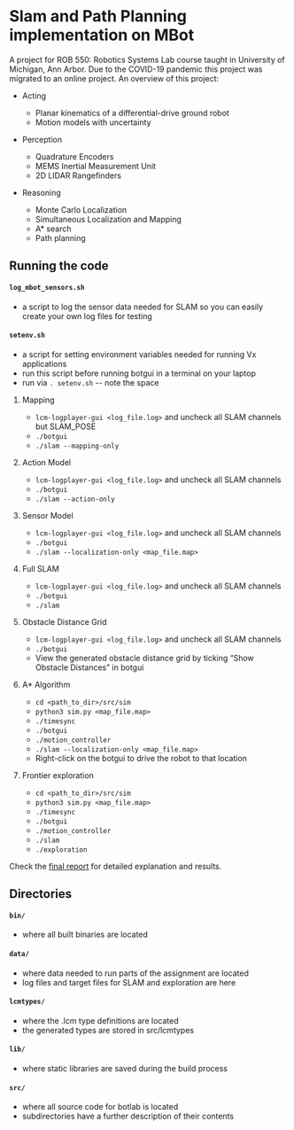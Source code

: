 # Slam and Path Planning implementation on MBot

A project for ROB 550: Robotics Systems Lab course taught in University of Michigan, Ann Arbor. Due to the COVID-19 pandemic this project was migrated to an online project. An overview of this project:
- Acting
    - Planar kinematics of a differential-drive ground robot
    - Motion models with uncertainty

- Perception 
    - Quadrature Encoders
    - MEMS Inertial Measurement Unit
    - 2D LIDAR Rangefinders

- Reasoning
    - Monte Carlo Localization
    - Simultaneous Localization and Mapping
    - A* search
    - Path planning



## Running the code

#### `log_mbot_sensors.sh`
- a script to log the sensor data needed for SLAM so you can easily create your own log files for testing

#### `setenv.sh`
- a script for setting environment variables needed for running Vx applications
- run this script before running botgui in a terminal on your laptop
- run via `. setenv.sh` -- note the space

1. Mapping
    - `lcm-logplayer-gui <log_file.log>` and uncheck all SLAM channels but SLAM_POSE
    - `./botgui`
    - `./slam --mapping-only`

2. Action Model
    - `lcm-logplayer-gui <log_file.log>` and uncheck all SLAM channels 
    - `./botgui`
    - `./slam --action-only`

3. Sensor Model
    - `lcm-logplayer-gui <log_file.log>` and uncheck all SLAM channels 
    - `./botgui`
    - `./slam --localization-only <map_file.map>`

4. Full SLAM
    - `lcm-logplayer-gui <log_file.log>` and uncheck all SLAM channels 
    - `./botgui`
    - `./slam`

5. Obstacle Distance Grid
    - `lcm-logplayer-gui <log_file.log>` and uncheck all SLAM channels 
    - `./botgui`
    - View the generated obstacle distance grid by ticking “Show Obstacle Distances” in botgui

6. A* Algorithm
    - `cd <path_to_dir>/src/sim`
    - `python3 sim.py <map_file.map>`
    - `./timesync`
    - `./botgui`
    - `./motion_controller`
    - `./slam --localization-only <map_file.map>`
    - Right-click on the botgui to drive the robot to that location

7. Frontier exploration
    - `cd <path_to_dir>/src/sim`
    - `python3 sim.py <map_file.map>`
    - `./timesync`
    - `./botgui`
    - `./motion_controller`
    - `./slam`
    - `./exploration` 

Check the [final report](https://github.com/manasburagohain/botLab/blob/master/report/botlab.pdf) for detailed explanation and results.

## Directories 

#### `bin/`
- where all built binaries are located
    
#### `data/`
- where data needed to run parts of the assignment are located
- log files and target files for SLAM and exploration are here
    
#### `lcmtypes/`
- where the .lcm type definitions are located
- the generated types are stored in src/lcmtypes
    
#### `lib/`
- where static libraries are saved during the build process
    
#### `src/`
- where all source code for botlab is located
- subdirectories have a further description of their contents

